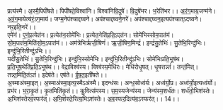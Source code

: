 

  
प्रत्य॑स्मै। अ॒स्मै॒पिपी॑षते। पिपी॑षते॒विश्वा॑नि। विश्वा॑निवि॒दुषे॑। वि॒दुषे॑भर। भ॒रेति॑भर।। अ॒रं॒ग॒माय॒जग्म॑ने। अ॒ऱं॒ग॒मायेत्य॑रं॒ऽग॒माय॑। जग्म॒नेप॑श्चाद्दघ्वने। अप॑श्चाद्दघ्वने॒नरे॑। अप॑श्चाद्दघ्वन॒इत्यप॑श्चात्ऽदघ्वने। नर॒इति॒नरे॑।।  
एमे॑नं। ए॒नं॒प्र॒त्येत॑न। प्र॒त्येत॑न॒सोमे॑भिः। प्र॒त्येत॒नेति॑प्र॒ति॒ऽएत॑न। सोमे॑भिस्सोम॒पात॑मं। सो॒म॒पात॑म॒मिति॑सो॒म॒ऽपात॑मं।। अम॑त्रेभिर्ऋजी॒षिणं॑। ऋ॒जी॒षिण॒मिन्द्रं॑। इन्द्रं॑सु॒तेभिः॑। सु॒तेभि॒रिन्दु॑भिः। इन्दु॑भि॒रितीन्दु॑ऽभिः।।  
यदी॑सु॒तेभिः॑। सु॒तेभि॒रिन्दु॑भिः। इन्दु॑भि॒स्सोमे॑भिः। इन्दु॑भि॒रितीन्दु॑ऽभिः। सोमे॑भिःप्रति॒भूष॑थ। प्र॒ति॒भूष॒थेति॑प्र॒ति॒ऽभूष॑थ।। वेदा॒विश्व॑स्य। विश्व॑स्य॒मेधि॑रः। मेधि॑रोधृ॒षत्। धृ॒षत्तन्न्तं॑। तन्तं॒मित्। तन्न्त॒मिति॒तंऽतं॑। इदेष॑ते। एष॑ते। ई॒ष॒त॒इती॑षते।।  
अ॒स्माअ॑स्मा॒इत्। अ॒स्माअ॑स्मा॒इत्य॒स्मैऽअ॑स्मै। इदन्ध॑सः। अन्ध॒सोध्व॑र्यः। अध्व॑र्यो॒प्र। अध्व॑र्यो॒इत्यध्व॑र्यो। प्रभ॑र। भ॒रा॒कृ॒तं। कृ॒तमिति॑कृ॒तं।। कु॒वित्स॑मस्य। स॒म॒स्यजेन्य॑स्य। जेन्य॑स्य॒शर्ध॑तः। शर्ध॑तो॒भिश॑स्तेः। अ॒भिश॑स्तेरव॒स्फर॑त्। अ॒भि॒श॑स्ते॒रित्य॒भिऽश॑स्तेः। अ॒व॒स्फर॒दित्य॑व॒ऽस्फर॑त्।। 14।।  
